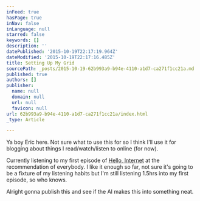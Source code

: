 ```yaml
---
inFeed: true
hasPage: true
inNav: false
inLanguage: null
starred: false
keywords: []
description: ''
datePublished: '2015-10-19T22:17:19.964Z'
dateModified: '2015-10-19T22:17:16.485Z'
title: Setting Up My Grid
sourcePath: _posts/2015-10-19-62b993a9-b94e-4110-a1d7-ca271f1cc21a.md
published: true
authors: []
publisher:
  name: null
  domain: null
  url: null
  favicon: null
url: 62b993a9-b94e-4110-a1d7-ca271f1cc21a/index.html
_type: Article

---
```

Ya boy Eric here. Not sure what to use this for so I think I'll use it for blogging about things I read/watch/listen to online (for now).

Currently listening to my first episode of [Hello, Internet][0] at the recommendation of everybody. I like it enough so far, not sure it's going to be a fixture of my listening habits but I'm still listening 1.5hrs into my first episode, so who knows.

Alright gonna publish this and see if the AI makes this into something neat.

[0]: https://overcast.fm/+B1qycQGdk